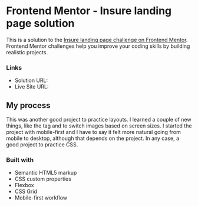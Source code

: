 # Frontend Mentor - Insure landing page solution

This is a solution to the
[Insure landing page challenge on Frontend Mentor](https://www.frontendmentor.io/challenges/insure-landing-page-uTU68JV8).
Frontend Mentor challenges help you improve your coding skills by building
realistic projects.

### Links

- Solution URL:
  [](https://github.com/placeteno/Components/tree/main/05insuranceLanding)
- Live Site URL:
  [](https://placeteno.github.io/Components/05insuranceLanding/index.html)

## My process

This was another good project to practice layouts. I learned a couple of new
things, like the <picture> tag and <srcset> to switch images based on screen
sizes. I started the project with mobile-first and I have to say it felt more
natural going from mobile to desktop, although that depends on the project. In
any case, a good project to practice CSS.

### Built with

- Semantic HTML5 markup
- CSS custom properties
- Flexbox
- CSS Grid
- Mobile-first workflow
